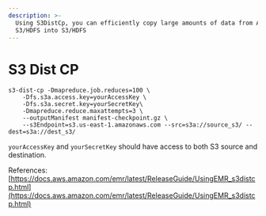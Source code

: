 ```yaml
---
description: >-
  Using S3DistCp, you can efficiently copy large amounts of data from Amazon
  S3/HDFS into S3/HDFS
---
```


# S3 Dist CP

```
s3-dist-cp -Dmapreduce.job.reduces=100 \
    -Dfs.s3a.access.key=yourAccessKey \
    -Dfs.s3a.secret.key=yourSecretKey\
    -Dmapreduce.reduce.maxattempts=3 \
    --outputManifest manifest-checkpoint.gz \
    --s3Endpoint=s3.us-east-1.amazonaws.com --src=s3a://source_s3/ --dest=s3a://dest_s3/
```

`yourAccessKey` and `yourSecretKey` should have access to both S3 source and destination.

References: [https://docs.aws.amazon.com/emr/latest/ReleaseGuide/UsingEMR_s3distcp.html](https://docs.aws.amazon.com/emr/latest/ReleaseGuide/UsingEMR_s3distcp.html)
